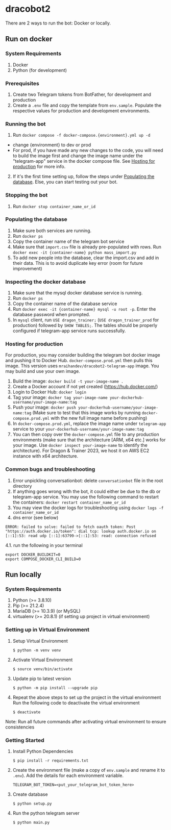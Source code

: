 # dracobot2

There are 2 ways to run the bot: Docker or locally.

## Run on docker

### System Requirements

1. Docker
2. Python (for development)

### Prerequisites

1. Create two Telegram tokens from BotFather, for development and production
2. Create a `.env` file and copy the template from `env.sample`. Populate the respective values for production and development environments.

### Running the bot

1. Run `docker compose -f docker-compose.{environment}.yml up -d`

- change {environment} to dev or prod
- For prod, if you have made any new changes to the code, you will need to build the image first and change the image name under the "telegram-app" service in the docker compose file. See [Hosting for production](#hosting-for-production) for more info.

2. If it's the first time setting up, follow the steps under [Populating the database](#populating-the-database). Else, you can start testing out your bot.

### Stopping the bot

1. Run `docker stop container_name_or_id`

### Populating the database

1. Make sure both services are running.
2. Run `docker ps`
3. Copy the container name of the telegram bot service
4. Make sure that `import.csv` file is already pre-populated with rows. Run `docker exec -it {container-name} python mass_import.py`
5. To add new people into the database, clear the import.csv and add in their data. This is to avoid duplicate key error (room for future improvement)

### Inspecting the docker database

1. Make sure that the mysql docker database service is running.
2. Run `docker ps`
3. Copy the container name of the database service
4. Run `docker exec -it {container-name} mysql -u root -p`. Enter the database password when prompted.
5. In `mysql` client, run `USE dragon_trainer;` (`USE dragon_trainer_prod` for production) followed by `SHOW TABLES;`. The tables should be properly configured if telegram-app service runs successfully.

### Hosting for production

For production, you may consider building the telegram bot docker image and pushing it to Docker Hub. `docker-compose.prod.yml` then pulls this image. This version uses `mraihandev/dracobot2-telegram-app` image. You may build and use your own image.

1. Build the image: `docker build -t your-image-name .`
2. Create a Docker account if not yet created (https://hub.docker.com/)
3. Login to Docker Hub: `docker login`
4. Tag your image: `docker tag your-image-name your-dockerhub-username/your-image-name:tag`
5. Push your image: `docker push your-dockerhub-username/your-image-name:tag` (Make sure to test that this image works by running `docker-compose.prod.yml` with the new full image name before pushing)
6. In `docker-compose.prod.yml`, replace the image name under `telegram-app` service to your `your-dockerhub-username/your-image-name:tag`
7. You can then copy over the `docker-compose.yml` file to any production environments (make sure that the architecture [ARM, x64 etc.] works for your image. Use `docker inspect your-image-name` to identify the architecture). For Dragon & Trainer 2023, we host it on AWS EC2 instance with x64 architecture.

### Common bugs and troubleshooting

1. Error unpickling conversationbot: delete `conversationbot` file in the root directory
2. If anything goes wrong with the bot, it could either be due to the db or telegram-app service. You may use the following command to restart the containers: `docker restart container_name_or_id`
3. You may view the docker logs for troubleshooting using `docker logs -f container_name_or_id`
4. dns error (see below)

```
ERROR: failed to solve: failed to fetch oauth token: Post "https://auth.docker.io/token": dial tcp: lookup auth.docker.io on [::1]:53: read udp [::1]:63799->[::1]:53: read: connection refused
```

4.1. run the following in your terminal

```
export DOCKER_BUILDKIT=0
export COMPOSE_DOCKER_CLI_BUILD=0
```

## Run locally

### System Requirements

1. Python (>= 3.8.10)
2. Pip (>= 21.2.4)
3. MariaDB (>= 10.3.9) (or MySQL)
4. virtualenv (>= 20.8.1) (if setting up project in virtual environment)

### Setting up in Virtual Environment

1.  Setup Virtual Environment

    ```
    $ python -m venv venv
    ```

2.  Activate Virtual Environment

    ```
    $ source venv/bin/activate
    ```

3.  Update pip to latest version

    ```
    $ python -m pip install --upgrade pip
    ```

4.  Repeat the above steps to set up the project in the virtual environment
    Run the following code to deactivate the virtual environment
    ```
    $ deactivate
    ```

Note: Run all future commands after activating virtual environment to ensure consistencies

### Getting Started

1.  Install Python Dependencies

    ```
    $ pip install -r requirements.txt
    ```

2.  Create the environment file (make a copy of `env.sample` and rename it to `.env`).
    Add the details for each environment variable.

    ```
    TELEGRAM_BOT_TOKEN=<put_your_telegram_bot_token_here>
    ```

3.  Create database

    ```
    $ python setup.py
    ```

4.  Run the python telegram server
    ```
    $ python main.py
    ```
